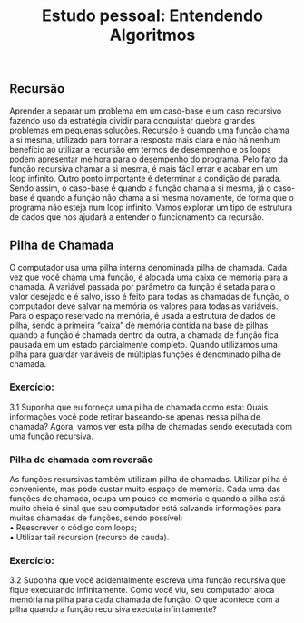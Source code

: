 <h1 align="center">
  Estudo pessoal: Entendendo Algoritmos
</h1>

</br>

## Recursão
Aprender a separar um problema em um caso-base e um caso recursivo fazendo uso da estratégia dividir para conquistar quebra grandes problemas em pequenas soluções.
Recursão é quando uma função chama a si mesma, utilizado para tornar a resposta mais clara e não há nenhum benefício ao utilizar a recursão em termos de desempenho e os loops podem apresentar melhora para o desempenho do programa. Pelo fato da função recursiva chamar a si mesma, é mais fácil errar e acabar em um loop infinito.
Outro ponto importante é determinar a condição de parada. Sendo assim, o caso-base é quando a função chama a si mesma, já o caso-base é quando a função não chama a si mesma novamente, de forma que o programa não esteja num loop infinito. Vamos explorar um tipo de estrutura de dados que nos ajudará a entender o funcionamento da recursão.

## Pilha de Chamada
O computador usa uma pilha interna denominada pilha de chamada. Cada vez que você chama uma função, é alocada uma caixa de memória para a chamada. A variável passada por parâmetro da função é setada para o valor desejado e é salvo, isso é feito para todas as chamadas de função, o computador deve salvar na memória os valores para todas as variáveis. 
Para o espaço reservado na memória, é usada a estrutura de dados de pilha, sendo a primeira “caixa” de memória contida na base de pilhas quando a função é chamada dentro da outra, a chamada de função fica pausada em um estado parcialmente completo.
Quando utilizamos uma pilha para guardar variáveis de múltiplas funções é denominado pilha de chamada. 

### Exercício:
  3.1 Suponha que eu forneça uma pilha de chamada como esta:
Quais informações você pode retirar baseando-se apenas nessa pilha de chamada? Agora, vamos ver esta pilha de chamadas sendo executada com uma função recursiva. 
</br>

### Pilha de chamada com reversão
As funções recursivas também utilizam pilha de chamadas. Utilizar pilha é conveniente, mas pode custar muito espaço de memória. Cada uma das funções de chamada, ocupa um pouco de memória e quando a pilha está muito cheia é sinal que seu computador está salvando informações para muitas chamadas de funções, sendo possível: 
</br>
• Reescrever o código com loops;
</br>
• ⁠Utilizar tail recursion (recurso de cauda).
</br>

### Exercício:
  3.2 Suponha que você acidentalmente escreva uma função recursiva que fique executando infinitamente. Como você viu, seu computador aloca memória na pilha para cada chamada de função. O que acontece com a pilha quando a função recursiva executa infinitamente?
</br>


